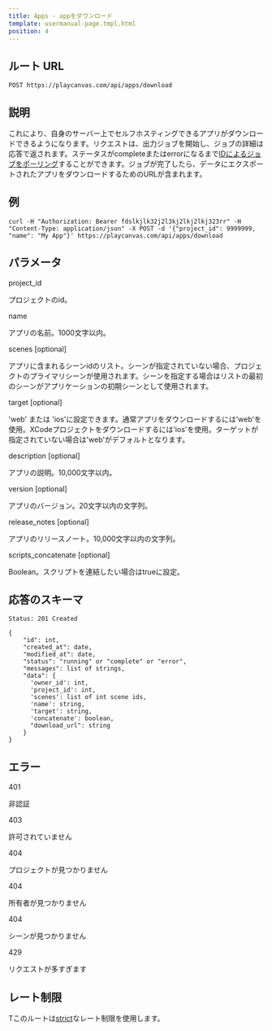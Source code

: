 ```yaml
---
title: Apps - appをダウンロード
template: usermanual-page.tmpl.html
position: 4
---
```


## ルート URL

```none
POST https://playcanvas.com/api/apps/download
```

## 説明

これにより、自身のサーバー上でセルフホスティングできるアプリがダウンロードできるようになります。リクエストは、出力ジョブを開始し、ジョブの詳細は応答で返されます。ステータスがcompleteまたはerrorになるまで[IDによるジョブをポーリング][2]することができます。ジョブが完了したら、データにエクスポートされたアプリをダウンロードするためのURLが含まれます。

## 例

```none
curl -H "Authorization: Bearer fdslkjlk32j2l3kj2lkj2lkj323rr" -H "Content-Type: application/json" -X POST -d '{"project_id": 9999999, "name": "My App"}' https://playcanvas.com/api/apps/download
```

## パラメータ

<div class="params">
<div class="parameter"><span class="param">project_id</span><p>プロジェクトのid。</p></div>
<div class="parameter"><span class="param">name</span><p>アプリの名前。1000文字以内。</p></div>
<div class="parameter"><span class="param">scenes [optional]</span><p>アプリに含まれるシーンidのリスト。シーンが指定されていない場合、プロジェクトのプライマリシーンが使用されます。シーンを指定する場合はリストの最初のシーンがアプリケーションの初期シーンとして使用されます。</p></div>
<div class="parameter"><span class="param">target [optional]</span><p>'web' または 'ios'に設定できます。通常アプリをダウンロードするには'web'を使用。XCodeプロジェクトをダウンロードするには'ios'を使用。ターゲットが指定されていない場合は'web'がデフォルトとなります。</p></div>
<div class="parameter"><span class="param">description [optional]</span><p>アプリの説明。10,000文字以内。</p></div>
<div class="parameter"><span class="param">version [optional]</span><p>アプリのバージョン。20文字以内の文字列。</p></div>
<div class="parameter"><span class="param">release_notes [optional]</span><p>アプリのリリースノート。10,000文字以内の文字列。</p></div>
<div class="parameter"><span class="param">scripts_concatenate [optional]</span><p>Boolean。スクリプトを連結したい場合はtrueに設定。</p></div>
</div>

## 応答のスキーマ

```none
Status: 201 Created
```

```none
{
    "id": int,
    "created_at": date,
    "modified_at": date,
    "status": "running" or "complete" or "error",
    "messages": list of strings,
    "data": {
      'owner_id': int,
      'project_id': int,
      'scenes': list of int scene ids,
      'name': string,
      'target': string,
      'concatenate': boolean,
      "download_url": string
    }
}
```

## エラー

<div class="params">
<div class="parameter"><span class="param">401</span><p>非認証</p></div>
<div class="parameter"><span class="param">403</span><p>許可されていません</p></div>
<div class="parameter"><span class="param">404</span><p>プロジェクトが見つかりません</p></div>
<div class="parameter"><span class="param">404</span><p>所有者が見つかりません</p></div>
<div class="parameter"><span class="param">404</span><p>シーンが見つかりません</p></div>
<div class="parameter"><span class="param">429</span><p>リクエストが多すぎます</p></div>
</div>

## レート制限

Tこのルートは[strict][1]なレート制限を使用します。

[1]: /user-manual/api#rate-limiting
[2]: /user-manual/api/job-get

